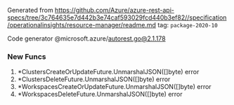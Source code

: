 Generated from https://github.com/Azure/azure-rest-api-specs/tree/3c764635e7d442b3e74caf593029fcd440b3ef82//specification/operationalinsights/resource-manager/readme.md tag: `package-2020-10`

Code generator @microsoft.azure/autorest.go@2.1.178


### New Funcs

1. *ClustersCreateOrUpdateFuture.UnmarshalJSON([]byte) error
1. *ClustersDeleteFuture.UnmarshalJSON([]byte) error
1. *WorkspacesCreateOrUpdateFuture.UnmarshalJSON([]byte) error
1. *WorkspacesDeleteFuture.UnmarshalJSON([]byte) error
